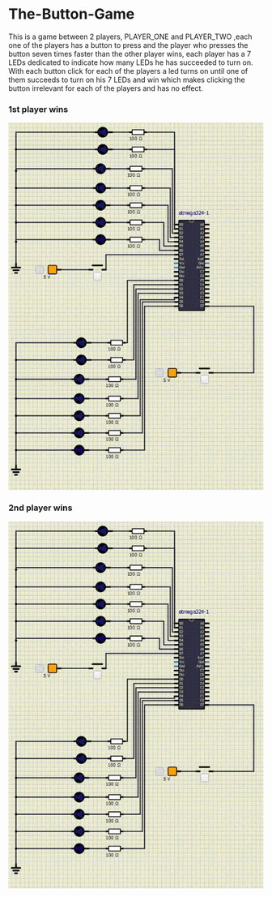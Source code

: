 # The-Button-Game

This is a game between 2 players, PLAYER_ONE and PLAYER_TWO ,each one of the players has a button to press and the player who presses the button seven times faster than the other player wins, each player has a 7 LEDs dedicated to indicate how many LEDs he has succeeded to turn on.
With each button click for each of the players a led turns on until one of them succeeds to turn on his 7 LEDs and win which makes clicking the button irrelevant for each of the players and has no effect.

### 1st player wins
![](https://github.com/MahmoudMostafaTayee/The-Button-Game/blob/main/Player%20one%20wins.gif)

### 2nd player wins
![](https://github.com/MahmoudMostafaTayee/The-Button-Game/blob/main/Player%20two%20wins.gif)
